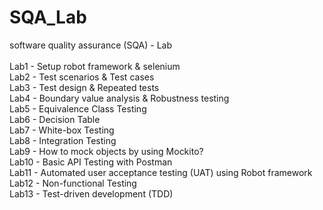 # SQA_Lab
software quality assurance (SQA) - Lab
<br /><br />
Lab1 - Setup robot framework & selenium<br />
Lab2 - Test scenarios & Test cases<br />
Lab3 - Test design & Repeated tests<br />
Lab4 - Boundary value analysis & Robustness testing<br />
Lab5 - Equivalence Class Testing<br />
Lab6 - Decision Table<br />
Lab7 - White-box Testing<br />
Lab8 - Integration Testing<br />
Lab9 - How to mock objects by using Mockito?<br />
Lab10 - Basic API Testing with Postman<br />
Lab11 - Automated user acceptance testing (UAT) using Robot framework<br />
Lab12 - Non-functional Testing<br />
Lab13 - Test-driven development (TDD)<br />
